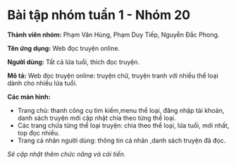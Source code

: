 
# Bài tập nhóm tuần 1 - Nhóm 20
**Thành viên nhóm:** Phạm Văn Hùng, Phạm Duy Tiếp, Nguyễn Đắc Phong.

**Tên ứng dụng:** Web đọc truyện online.

**Người dùng:** Tất cả lứa tuổi, thích đọc truyện.

**Mô tả:** Web đọc truyện online: truyện chữ, truyện tranh với nhiều thể loại dành cho nhiều lứa tuổi.

**Các màn hình:** 
  - Trang chủ: thanh công cụ tìm kiếm,menu thể loại, đăng nhập tài khoản, danh sách truyện mới cập nhật chia theo từng thể loại.
  - Các trang chứa từng thể loại truyện: chia theo thể loại, lứa tuổi, mới nhất, top đọc nhiều.
  - Trang cá nhân người dùng: thông tin cá nhân ,danh sách truyện đã đọc.
  
  *Sẽ cập nhật thêm chức năng và cải tiến.*

